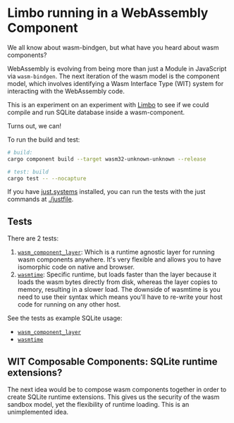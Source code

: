 # Limbo running in a WebAssembly Component

We all know about wasm-bindgen, but what have you heard about wasm components?

WebAssembly is evolving from being more than just a Module in JavaScript via `wasm-bindgen`. The next iteration of the wasm model is the component model, which involves identifying a Wasm Interface Type (WIT) system for interacting with the WebAssembly code.

This is an experiment on an experiment with [Limbo](https://github.com/tursodatabase/limbo) to see if we could compile and run SQLite database inside a wasm-component.

Turns out, we can!

To run the build and test:

```sh
# build:
cargo component build --target wasm32-unknown-unknown --release

# test: build
cargo test -- --nocapture
```

If you have [just.systems](https://just.systems) installed, you can run the tests with the just commands at [./justfile](./justfile).

## Tests

There are 2 tests:

1. [`wasm_component_layer`](https://github.com/DouglasDwyer/wasm_component_layer): Which is a runtime agnostic layer for running wasm components anywhere. It's very flexible and allows you to have isomorphic code on native and browser. 
2. [`wasmtime`](https://github.com/bytecodealliance/wasmtime): Specific runtime, but loads faster than the layer because it loads the wasm bytes directly from disk, whereas the layer copies to memory, resulting in a slower load. The downside of wasmtime is you need to use their syntax which means you'll have to re-write your host code for running on any other host.

See the tests as example SQLite usage:

- [`wasm_component_layer`](./tests/test_wasm_component_layer.rs) 
- [`wasmtime`](./tests/test_wasmtime.rs)

## WIT Composable Components: SQLite runtime extensions?

The next idea would be to compose wasm components together in order to create SQLite runtime extensions. This gives us the security of the wasm sandbox model, yet the flexibility of runtime loading. This is an unimplemented idea.

